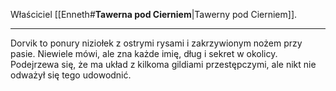 Właściciel [[Enneth#**Tawerna pod Cierniem**|Tawerny pod Cierniem]].

- - -

Dorvik to ponury niziołek z ostrymi rysami i zakrzywionym nożem przy pasie. Niewiele mówi, ale zna każde imię, dług i sekret w okolicy. Podejrzewa się, że ma układ z kilkoma gildiami przestępczymi, ale nikt nie odważył się tego udowodnić.